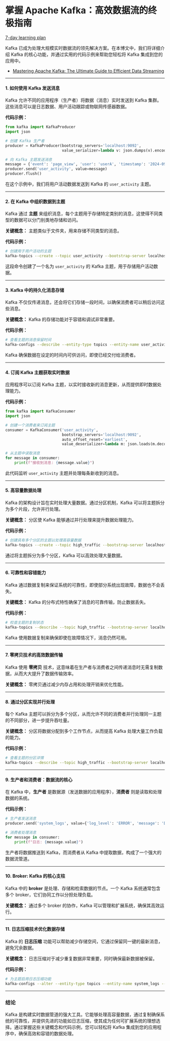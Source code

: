 # 掌握 Apache Kafka：高效数据流的终极指南

[7-day learning plan](https://github.com/uwspstar/20-Day-Challenge-List/blob/main/Kafka/readme.md)

Kafka 已成为处理大规模实时数据流的领先解决方案。在本博文中，我们将详细介绍 Kafka 的核心功能，并通过实用的代码示例来帮助您轻松将 Kafka 集成到您的应用中。

- [Mastering Apache Kafka: The Ultimate Guide to Efficient Data Streaming](https://codebitwave.com/mastering-apache-kafka-the-ultimate-guide-to-efficient-data-streaming/)

---

#### 1. 如何使用 Kafka 发送消息
Kafka 允许不同的应用程序（生产者）将数据（消息）实时发送到 Kafka 集群。这些消息可以是日志数据、用户活动跟踪或物联网传感器数据。

**代码示例：**
```python
from kafka import KafkaProducer
import json

# 创建 Kafka 生产者
producer = KafkaProducer(bootstrap_servers='localhost:9092',
                         value_serializer=lambda v: json.dumps(v).encode('utf-8'))

# 向 Kafka 主题发送消息
message = {'event': 'page_view', 'user': 'userA', 'timestamp': '2024-09-15T12:00:00Z'}
producer.send('user_activity', value=message)
producer.flush()
```
在这个示例中，我们将用户活动数据发送到 Kafka 的 `user_activity` 主题。

---

#### 2. 在 Kafka 中组织数据到主题
Kafka 通过 **主题** 来组织消息，每个主题用于存储特定类别的消息，这使得不同类型的数据可以分门别类地存储和访问。

**关键概念：**
主题类似于文件夹，用来存储不同类型的消息。

**代码示例：**
```bash
# 创建用于用户活动的主题
kafka-topics --create --topic user_activity --bootstrap-server localhost:9092 --partitions 1 --replication-factor 1
```
这段命令创建了一个名为 `user_activity` 的 Kafka 主题，用于存储用户活动数据。

---

#### 3. Kafka 中的持久化消息存储
Kafka 不仅仅传递消息，还会将它们存储一段时间，以确保消费者可以稍后访问这些消息。

**关键概念：**
Kafka 的存储功能对于容错和调试非常重要。

**代码示例：**
```bash
# 查看主题的消息保留时间
kafka-configs --describe --entity-type topics --entity-name user_activity --bootstrap-server localhost:9092
```
Kafka 确保数据在设定的时间内可供访问，即使已经交付给消费者。

---

#### 4. 订阅 Kafka 主题获取实时数据
应用程序可以订阅 Kafka 主题，以实时接收新的消息更新，从而提供即时数据处理能力。

**代码示例：**
```python
from kafka import KafkaConsumer
import json

# 创建一个消费者来订阅主题
consumer = KafkaConsumer('user_activity', 
                         bootstrap_servers='localhost:9092',
                         auto_offset_reset='earliest',
                         value_deserializer=lambda m: json.loads(m.decode('utf-8')))

# 从主题中读取消息
for message in consumer:
    print(f"接收到消息: {message.value}")
```
此代码监听 `user_activity` 主题并处理每条新收到的消息。

---

#### 5. 高容量数据处理
Kafka 的架构设计旨在实时处理大量数据。通过分区机制，Kafka 可以将主题拆分为多个片段，允许并行处理。

**关键概念：**
分区使 Kafka 能够通过并行处理来提升数据处理能力。

**代码示例：**
```bash
# 创建具有多个分区的主题以处理高容量数据
kafka-topics --create --topic high_traffic --bootstrap-server localhost:9092 --partitions 4 --replication-factor 2
```
通过将主题拆分为多个分区，Kafka 可以高效处理大量数据。

---

#### 6. 可靠性和容错能力
Kafka 通过数据复制来保证系统的可靠性，即使部分系统出现故障，数据也不会丢失。

**关键概念：**
Kafka 的分布式特性确保了消息的可靠传输，防止数据丢失。

**代码示例：**
```bash
# 检查主题的复制状态
kafka-topics --describe --topic high_traffic --bootstrap-server localhost:9092
```
Kafka 使用数据复制来确保即使在故障情况下，消息仍然可用。

---

#### 7. 零拷贝技术的高效数据传输
Kafka 使用 **零拷贝** 技术，这意味着在生产者与消费者之间传递消息时无需复制数据，从而大大提升了数据传输效率。

**关键概念：**
零拷贝通过减少内存占用和处理开销来优化性能。

---

#### 8. 通过分区实现并行处理
每个 Kafka 主题可以拆分为多个分区，从而允许不同的消费者并行处理同一主题的不同部分，进一步提升吞吐量。

**关键概念：**
分区将数据分配到多个工作节点，从而提高 Kafka 处理大量工作负载的能力。

**代码示例：**
```bash
# 查看主题的分区详情
kafka-topics --describe --topic high_traffic --bootstrap-server localhost:9092
```

---

#### 9. 生产者和消费者：数据流的核心
在 Kafka 中，**生产者** 是数据源（发送数据的应用程序），**消费者** 则是读取和处理数据的系统。

**代码示例：**
```python
# 生产者发送消息
producer.send('system_logs', value={'log_level': 'ERROR', 'message': 'Database failure'})

# 消费者处理消息
for message in consumer:
    print(f"日志: {message.value}")
```
生产者将数据推送到 Kafka，而消费者从 Kafka 中提取数据，构成了一个强大的数据流管道。

---

#### 10. Broker: Kafka 的核心支柱
Kafka 中的 **broker** 是处理、存储和检索数据的节点。一个 Kafka 系统通常包含多个 broker，它们协同工作以分担处理负载。

**关键概念：**
通过多个 broker 的协作，Kafka 可以管理和扩展系统，确保其高效运行。

---

#### 11. 日志压缩技术优化数据存储
Kafka 的 **日志压缩** 功能可以帮助减少存储空间，它通过保留同一键的最新消息，避免冗余数据。

**关键概念：**
日志压缩对于减少重复数据非常重要，同时确保最新数据被保留。

**代码示例：**
```bash
# 为主题启用日志压缩功能
kafka-configs --alter --entity-type topics --entity-name system_logs --add-config 'cleanup.policy=compact' --bootstrap-server localhost:9092
```

---

### 结论
Kafka 是构建实时数据管道的强大工具。它能够处理高容量数据，通过复制确保系统的可靠性，并提供先进的功能如日志压缩，使其成为任何可扩展系统的理想选择。通过掌握这些关键概念和代码示例，您可以轻松将 Kafka 集成到您的应用程序中，确保高效和容错的数据处理。
